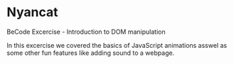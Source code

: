 # Nyancat
BeCode Excercise - Introduction to DOM manipulation

In this excercise we covered the basics of JavaScript animations asswel as some other fun features 
like adding sound to a webpage. 

